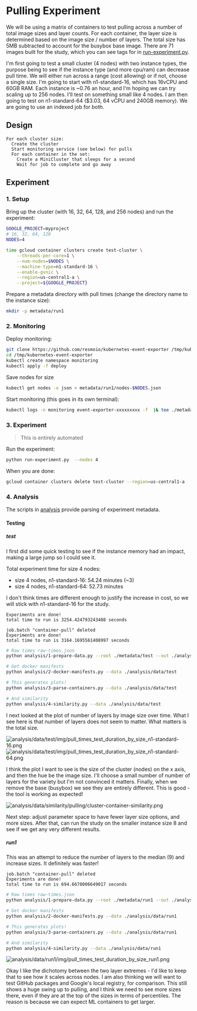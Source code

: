 # Pulling Experiment

We will be using a matrix of containers to test pulling across a number of total image sizes and layer counts.
For each container, the layer size is determined based on the image size / number of layers. The total size has 5MB subtracted to account for the busybox base image. There are 71 images built for the study, which you can see tags for in [run-experiment.py](run-experiment.py).

I'm first going to test a small cluster (4 nodes) with two instance types, the purpose being to see if the instance type (and more cpu/ram) can decrease pull time. We will either run across a range (cost allowing) or if not, choose a single size. I'm going to start with n1-standard-16, which has 16vCPU and 60GB RAM. Each instance is ~0.76 an hour, and I'm hoping we can try scaling up to 256 nodes. I'll test on something small like 4 nodes. I am then going to test on n1-standard-64 ($3.03, 64 vCPU and 240GB memory). We are going to use an indexed job for both.

## Design

```console
For each cluster size:
  Create the cluster
  Start monitoring service (see below) for pulls
  For each container in the set:
    Create a MiniCluster that sleeps for a second
    Wait for job to complete and go away
```
## Experiment

### 1. Setup

Bring up the cluster (with 16, 32, 64, 128, and 256 nodes) and run the experiment:

```bash
GOOGLE_PROJECT=myproject
# 16, 32, 64, 128
NODES=4

time gcloud container clusters create test-cluster \
    --threads-per-core=1 \
    --num-nodes=$NODES \
    --machine-type=n1-standard-16 \
    --enable-gvnic \
    --region=us-central1-a \
    --project=${GOOGLE_PROJECT} 
```

Prepare a metadata directory with pull times (change the directory name to the instance size):

```bash
mkdir -p metadata/run1
```

### 2. Monitoring

Deploy monitoring:

```bash
git clone https://github.com/resmoio/kubernetes-event-exporter /tmp/kubernetes-event-exporter
cd /tmp/kubernetes-event-exporter
kubectl create namespace monitoring
kubectl apply -f deploy
```

Save nodes for size

```bash
kubectl get nodes -o json > metadata/run1/nodes-$NODES.json
```

Start monitoring (this goes in its own terminal):

```bash
kubectl logs -n monitoring event-exporter-xxxxxxxxx -f  |& tee ./metadata/run1/events-size-$NODES-$(date +%s).json
```

### 3. Experiment

> This is entirely automated

Run the experiment:

```bash
python run-experiment.py  --nodes 4
```

When you are done:

```bash
gcloud container clusters delete test-cluster --region=us-central1-a
```

### 4. Analysis

The scripts in [analysis](analysis) provide parsing of experiment metadata.

#### Testing

##### test 

I first did some quick testing to see if the instance memory had an impact, making a large jump so I could see it. 

Total experiment time for size 4 nodes:
 - size 4 nodes, n1-standard-16: 54.24 minutes (~3)
 - size 4 nodes, n1-standard-64: 52.73 minutes
 
I don't think times are different enough to justify the increase in cost, so we will stick with n1-standard-16 for the study.

```console
Experiments are done!
total time to run is 3254.424793243408 seconds

job.batch "container-pull" deleted
Experiments are done!
total time to run is 3164.1695561408997 seconds
```

```bash
# Raw times raw-times.json
python analysis/1-prepare-data.py --root ./metadata/test --out ./analysis/data/test

# Get docker manifests
python analysis/2-docker-manifests.py --data ./analysis/data/test

# This generates plots!
python analysis/3-parse-containers.py --data ./analysis/data/test

# And similarity
python analysis/4-similarity.py --data ./analysis/data/test
```


I next looked at the plot of number of layers by image size over time. What I see here is that number of layers does not seem to matter. What matters is the total size.

![analysis/data/test/img/pull_times_test_duration_by_size_n1-standard-16.png](analysis/data/test/img/pull_times_test_duration_by_size_n1-standard-16.png)
![analysis/data/test/img/pull_times_test_duration_by_size_n1-standard-64.png](analysis/data/test/img/pull_times_test_duration_by_size_n1-standard-64.png)

I think the plot I want to see is the size of the cluster (nodes) on the x axis, and then the hue be the image size. I'll choose a small number of number of layers for the variety but I'm not convinced it matters. Finally, when we remove the base (busybox) we see they are entirely different. This is good - the tool is working as expected!

![analysis/data/similarity/pulling/cluster-container-similarity.png](analysis/data/similarity/pulling/cluster-container-similarity.png)

Next step: adjust parameter space to have fewer layer size options, and more sizes. After that, can run the study on the smaller instance size 8 and see if we get any very different results.

##### run1

This was an attempt to reduce the number of layers to the median (9) and increase sizes. It definitely was faster!

```
job.batch "container-pull" deleted
Experiments are done!
total time to run is 694.6678006649017 seconds
```

```bash
# Raw times raw-times.json
python analysis/1-prepare-data.py --root ./metadata/run1 --out ./analysis/data/run1

# Get docker manifests
python analysis/2-docker-manifests.py --data ./analysis/data/run1

# This generates plots!
python analysis/3-parse-containers.py --data ./analysis/data/run1

# And similarity
python analysis/4-similarity.py --data ./analysis/data/run1
```

![analysis/data/run1/img/pull_times_test_duration_by_size_run1.png](analysis/data/run1/img/pull_times_test_duration_by_size_run1.png)

Okay I like the dichotomy between the two layer extremes - I'd like to keep that to see how it scales across nodes. I am also thinking we will want to test GitHub packages and Google's local registry, for comparison.
This still shows a huge swing up to pulling, and I think we need to see more sizes there, even if they are at the top of the sizes in terms of percentiles. The reason is because we can expect ML containers to get larger.

